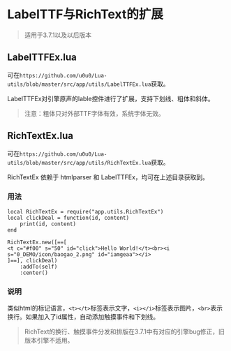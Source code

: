 # LabelTTF与RichText的扩展

> 适用于3.7.1以及以后版本

## LabelTTFEx.lua

可在`https://github.com/u0u0/Lua-utils/blob/master/src/app/utils/LabelTTFEx.lua`获取。

LabelTTFEx对引擎原声的lable控件进行了扩展，支持下划线、粗体和斜体。

> 注意：粗体只对外部TTF字体有效，系统字体无效。

## RichTextEx.lua

可在`https://github.com/u0u0/Lua-utils/blob/master/src/app/utils/RichTextEx.lua`获取。

RichTextEx 依赖于 htmlparser 和 LabelTTFEx，均可在上述目录获取到。

### 用法

```
local RichTextEx = require("app.utils.RichTextEx")
local clickDeal = function(id, content)
	print(id, content)
end

RichTextEx.new([==[
<t c="#f00" s="50" id="click">Hello World!</t><br><i s="0_DEMO/icon/baogao_2.png" id="iamgeaa"></i>
]==], clickDeal)
	:addTo(self)
	:center()
```

### 说明

类似html的标记语言，`<t></t>`标签表示文字，`<i></i>`标签表示图片，`<br>`表示换行。如果加入了id属性，自动添加触摸事件和下划线。

> RichText的换行、触摸事件分发和排版在3.7.1中有对应的引擎bug修正，旧版本引擎不适用。